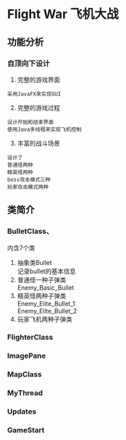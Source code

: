 # Flight War 飞机大战
## 功能分析
### 自顶向下设计
1. 完整的游戏界面  
~~~
采用JavaFX来实现GUI
~~~
2. 完整的游戏过程
~~~
设计开始和结束界面
使用Java多线程来实现飞机控制
~~~
3. 丰富的战斗场景
~~~
设计了
普通怪两种
精英怪两种
boss攻击模式三种
玩家攻击模式两种
~~~
## 类简介
### BulletClass、
内含7个类
1. 抽象类Bullet  
记录bullet的基本信息
2. 普通怪一种子弹类  
Enemy_Basic_Bullet
3. 精英怪两种子弹类  
Enemy_Elite_Bullet_1  
Enemy_Elite_Bullet_2
4. 玩家飞机两种子弹类  

### FlighterClass
### ImagePane
### MapClass
### MyThread
### Updates
### GameStart
